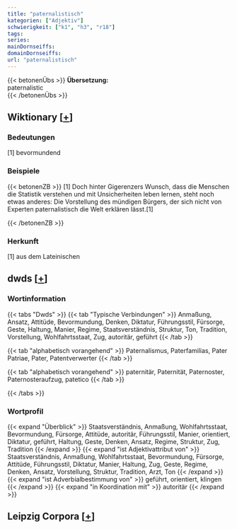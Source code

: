 ```yaml
---
title: "paternalistisch"
kategorien: ["Adjektiv"]
schwierigkeit: ["k1", "h3", "r18"]
tags:
series:
mainDornseiffs:
domainDornseiffs:
url: "paternalistisch"
---
```


{{< betonenÜbs >}}
**Übersetzung:**  
paternalistic  
{{< /betonenÜbs >}}

## Wiktionary [[+](https://de.wiktionary.org/wiki/paternalistisch)]

### Bedeutungen
[1] bevormundend  

### Beispiele
{{< betonenZB >}}
[1] Doch hinter Gigerenzers Wunsch, dass die Menschen die Statistik verstehen und mit Unsicherheiten leben lernen, steht noch etwas anderes: Die Vorstellung des mündigen Bürgers, der sich nicht von Experten paternalistisch die Welt erklären lässt.[1]  

{{< /betonenZB >}}
### Herkunft
[1] aus dem Lateinischen  



## dwds [[+](https://www.dwds.de/wb/paternalistisch)]

### Wortinformation
{{< tabs "Dwds" >}}
{{< tab "Typische Verbindungen" >}}
Anmaßung, Ansatz, Attitüde, Bevormundung, Denken, Diktatur, Führungsstil, Fürsorge, Geste, Haltung, Manier, Regime, Staatsverständnis, Struktur, Ton, Tradition, Vorstellung, Wohlfahrtsstaat, Zug, autoritär, geführt
{{< /tab >}}

{{< tab "alphabetisch vorangehend" >}}
Paternalismus, Paterfamilias, Pater Patriae, Pater, Patentverwerter
{{< /tab >}}

{{< tab "alphabetisch vorangehend" >}}
paternitär, Paternität, Paternoster, Paternosteraufzug, patetico
{{< /tab >}}

{{< /tabs >}}

### Wortprofil
{{< expand "Überblick" >}} Staatsverständnis, Anmaßung, Wohlfahrtsstaat, Bevormundung, Fürsorge, Attitüde, autoritär, Führungsstil, Manier, orientiert, Diktatur, geführt, Haltung, Geste, Denken, Ansatz, Regime, Struktur, Zug, Tradition {{< /expand >}}
{{< expand "ist Adjektivattribut von" >}} Staatsverständnis, Anmaßung, Wohlfahrtsstaat, Bevormundung, Fürsorge, Attitüde, Führungsstil, Diktatur, Manier, Haltung, Zug, Geste, Regime, Denken, Ansatz, Vorstellung, Struktur, Tradition, Arzt, Ton {{< /expand >}}
{{< expand "ist Adverbialbestimmung von" >}} geführt, orientiert, klingen {{< /expand >}}
{{< expand "in Koordination mit" >}} autoritär {{< /expand >}}

## Leipzig Corpora [[+](https://corpora.uni-leipzig.de/en/res?word=paternalistisch&corpusId=deu_newscrawl-public_2018)]


